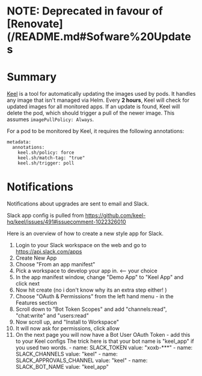 # NOTE: Deprecated in favour of [Renovate](/README.md#Sofware%20Updates
# Summary
[Keel](https://github.com/keel-hq/keel) is a tool for automatically updating the images used by pods. It handles any image that isn't managed via Helm. Every **2 hours**, Keel will check for updated images for all monitored apps. If an update is found, Keel will delete the pod, which should trigger a pull of the newer image. This assumes `imagePullPolicy: Always`. 

For a pod to be monitored by Keel, it requires the following annotations:
```
metadata:
  annotations:
    keel.sh/policy: force
    keel.sh/match-tag: "true"
    keel.sh/trigger: poll
```

# Notifications
Notifications about upgrades are sent to email and Slack.

Slack app config is pulled from https://github.com/keel-hq/keel/issues/491#issuecomment-1022326010

Here is an overview of how to create a new style app for Slack.

1. Login to your Slack workspace on the web and go to https://api.slack.com/apps
2. Create New App
3. Choose "From an app manifest"
4. Pick a workspace to develop your app in. <-- your choice
5. In the app manifest window, change "Demo App" to "Keel App" and click next
6. Now hit create (no i don't know why its an extra step either! )
7. Choose "OAuth & Permissions" from the left hand menu - in the Features section
8. Scroll down to "Bot Token Scopes" and add "channels:read", "chat:write" and "users:read"
9. Now scroll up, and "Install to Workspace"
10. It will now ask for permissions, click allow
11. On the next page you will now have a Bot User OAuth Token - add this to your Keel configs
      The trick here is that your bot name is "keel_app" if you used two words.
        - name: SLACK_TOKEN
          value: "xoxb-***"
        - name: SLACK_CHANNELS
          value: "keel"
        - name: SLACK_APPROVALS_CHANNEL
          value: "keel"
        - name: SLACK_BOT_NAME
          value: "keel_app"